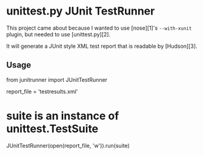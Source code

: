 # unittest.py JUnit TestRunner

This project came about because I wanted to use [nose][1]'s
`--with-xunit` plugin, but needed to use [unittest.py][2].

It will generate a JUnit style XML test report that is readable by
[Hudson][3].

## Usage

   from junitrunner import JUnitTestRunner

   report_file = 'testresults.xml'

   # suite is an instance of unittest.TestSuite

   JUnitTestRunner(open(report_file, 'w')).run(suite)


